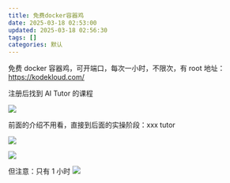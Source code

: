 ```yaml
---
title: 免费docker容器鸡
date: 2025-03-18 02:53:00
updated: 2025-03-18 02:56:30
tags: []
categories: 默认
---
```


免费 docker 容器鸡，可开端口，每次一小时，不限次，有 root
地址：https://kodekloud.com/

注册后找到 AI Tutor 的课程

![](https://s.rmimg.com/original/2X/d/d76f37e8e4f0c28bffc45d48ac31e21c21c31599.png)

前面的介绍不用看，直接到后面的实操阶段：xxx tutor

![](https://s.rmimg.com/original/2X/6/672ae5bc827d40d8c2f1988684dac8b325058643.jpeg)

![](https://s.rmimg.com/original/2X/0/00cd04eb774d2cd25d9c553e8f459c48012e49c8.png)

但注意：只有 1 小时
![](https://s.rmimg.com/original/2X/1/1f223478fe57622a2432c6fc29c73453782ce8ca.png)
